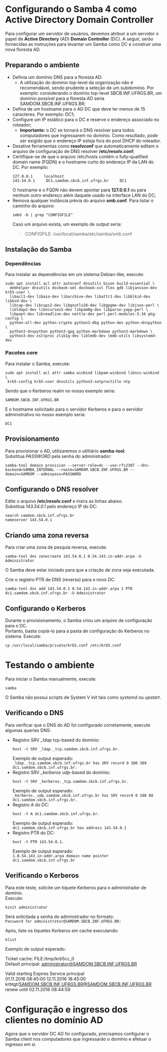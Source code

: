 # Configurando o Samba 4 como Active Directory Domain Controller

Para configurar um servidor de usuários, devemos atribuir a um servidor o papel de **Active Directory** (AD) **Domain Controller** (DC).
A seguir, serão fornecidas as instruções para levantar um Samba como DC e construir uma nova floresta AD.

## Preparando o ambiente

- Definia um domínio DNS para a floresta AD:
  - A utilização do domínio top-level da organização não é recomendável, sendo prudente a seleção de um subdomínio. Por exemplo: considerando o domínio top-level SBCB.INF.UFRGS.BR, um domínio possível para a floresta AD seria SAMDOM.SBCB.INF.UFRGS.BR;
- Defina de um hostname para o AD DC que deve ter menos de 15 caracteres. Por exemplo: DC1;
- Configure um IP estático para o DC e reserve o endereço associado no roteador;
  - **Importante:** o DC se tornará o DNS resolver para todos computadores que ingressarem no domínio. Como resultado, pode ser exigido que o endereço IP esteja fora do pool DHCP do roteador.
- Desative ferramentas como **resolvconf** que automaticamente editam o arquivo de configuração de DNS resolver **/etc/resolv.conf**;
- Certifique-se de que o arquivo /etc/hosts contém o fully-qualified domain name (FQDN) e o hostname curto do endereço IP da LAN do DC. Por exemplo:
  ```
  127.0.0.1     localhost  
  143.54.0.1     DC1.samdom.sbcb.inf.ufrgs.br     DC1
  ```
  O hostname e o FQDN não devem apontar para **127.0.0.1** ou para nenhum outro endereço além daquele usado na interface LAN do DC;
- Remova qualquer instância prévia do arquivo **smb.conf**. Para listar o caminho do arquivo:
  ```
  smbd -b | grep "CONFIGFILE"
  ```
  Caso um arquivo exista, um exemplo de output seria:
  > CONFIGFILE: /usr/local/samba/etc/samba/smb.conf

## Instalação do Samba

### Dependências

Para instalar as dependências em um sistema Debian-like, execute:

```
sudo apt install acl attr autoconf dnsutils bison build-essential \
  debhelper dnsutils docbook-xml docbook-xsl flex gdb libjansson-dev krb5-user \
  libacl1-dev libaio-dev libarchive-dev libattr1-dev libblkid-dev libbsd-dev \
  libcap-dev libcups2-dev libgnutls28-dev libgpgme-dev libjson-perl \
  libldap2-dev libncurses5-dev libpam0g-dev libparse-yapp-perl \
  libpopt-dev libreadline-dev nettle-dev perl perl-modules-5.34 pkg-config \
  python-all-dev python-crypto python3-dbg python-dev python-dnspython \
  python3-dnspython python3-gpg python-markdown python3-markdown \
  python3-dev xsltproc zlib1g-dev liblmdb-dev lmdb-utils libsystemd-dev
```

### Pacotes core

Para instalar o Samba, execute:

```
sudo apt install acl attr samba winbind libpam-winbind libnss-winbind \
 krb5-config krb5-user dnsutils python3-setproctitle ntp
```

Sendo que o Kerberos realm no nosso exemplo seria:

```
SAMDOM.SBCB.INF.UFRGS.BR
```

E o hostname solicitado para o servidor Kerberos e para o servidor administrativo no nosso exemplo seria:

```
DC1
```

## Provisionamento

Para provisionar o AD, utilizaremos o utilitário **samba-tool**.  
Substitua *PASSWORD* pela senha do administrador:

```
samba-tool domain provision --server-role=dc --use-rfc2307 --dns-backend=SAMBA_INTERNAL --realm=SAMDOM.SBCB.INF.UFRGS.BR --domain=SAMDOM --adminpass=PASSWORD
```

## Configurando o DNS resolver

Edite o arquivo **/etc/resolv.conf** e insira as linhas abaixo.  
Substitua *143.54.0.1* pelo endereço IP do DC:

```
search samdom.sbcb.inf.ufrgs.br
nameserver 143.54.0.1
```

## Criando uma zona reversa

Para criar uma zona de pesquia reversa, execute:

```
samba-tool dns zonecreate 143.54.0.1 0.54.143.in-addr.arpa -U Administrator
```
O Samba deve estar iniciado para que a criação de zona seja executada.  

Crie o registro PTR de DNS (reverso) para o novo DC:

```
samba-tool dns add 143.54.0.1 0.54.143.in-addr.arpa 1 PTR dc1.samdom.sbcb.inf.ufrgs.br -U Administrator
```

## Configurando o Kerberos

Durante o provisionamento, o Samba criou um arquivo de configuração para o DC.  
Portanto, basta copiá-lo para a pasta de configuração do Kerberos no sistema.
Execute:

```
cp /usr/local/samba/private/krb5.conf /etc/krb5.conf
```

# Testando o ambiente

Para iniciar o Samba manualmente, execute:

```
samba
```

O Samba não possui scripts de System V init tais como *systemd* ou *upstart*.

## Verificando o DNS

Para verificar que o DNS do AD foi configurado corretamente, execute algumas queries DNS:

- Registro SRV *_ldap* tcp-based do domínio:
  ```
  host -t SRV _ldap._tcp.samdom.sbcb.inf.ufrgs.br.
  ```
  Exemplo de output esperado:  
  ```_ldap._tcp.samdom.sbcb.inf.ufrgs.br has SRV record 0 100 389 dc1.samdom.sbcb.inf.ufrgs.br.```
- Registro SRV *_kerberos* udp-based do domínio:
  ```
  host -t SRV _kerberos._tcp.samdom.sbcb.inf.ufrgs.br.
  ```
  Exemplo de output esperado:  
  ```_kerberos._udp.samdom.sbcb.inf.ufrgs.br has SRV record 0 100 88 dc1.samdom.sbcb.inf.ufrgs.br.```
- Registro A do DC:
  ```
  host -t A dc1.samdom.sbcb.inf.ufrgs.br.
  ```
  Exemplo de output esperado:  
  ```dc1.samdom.sbcb.inf.ufrgs.br has address 143.54.0.1```
- Registro PTR do DC:
  ```
  host -t PTR 143.54.0.1.
  ```
  Exemplo de output esperado:  
  ```1.0.54.143.in-addr.arpa domain name pointer dc1.samdom.sbcb.inf.ufrgs.br```

## Verificando o Kerberos

Para este teste, solicite um tíquete Kerberos para o administrador de domínio.  
Execute:

```
kinit administrator
```
Será solicitada a senha do administrador no formato:  
```Password for administrator@SAMDOM.SBCB.INF.UFRGS.BR:```

Após, liste os tíquetes Kerberos em cache executando:

```
klist
```
Exemplo de output esperado:  

Ticket cache: FILE:/tmp/krb5cc_0  
Default principal: administrator@SAMDOM.SBCB.INF.UFRGS.BR  
  
  Valid starting       Expires              Service principal  
  01.11.2016 08:45:00  12.11.2016 18:45:00  krbtgt/SAMDOM.SBCB.INF.UFRGS.BR@SAMDOM.SBCB.INF.UFRGS.BR  
  renew until 02.11.2016 08:44:59

  
# Configuração e ingresso dos clientes no domínio AD

Agora que o servidor DC AD foi configurado, precisamos configurar o Samba client nos computadores que ingressarão o domínio e efetuar o ingresso em si.
